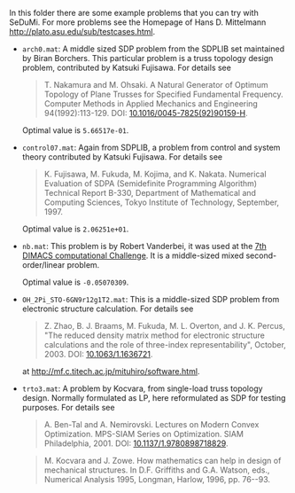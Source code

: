 In this folder there are some example problems that you can try with SeDuMi.
For more problems see the Homepage of Hans D. Mittelmann
http://plato.asu.edu/sub/testcases.html.

- `arch0.mat`: A middle sized SDP problem from the SDPLIB set maintained by
  Biran Borchers.  This particular problem is a truss topology design problem,
  contributed by Katsuki Fujisawa.  For details see

  > T. Nakamura and M. Ohsaki. A Natural Generator of Optimum Topology of
  > Plane Trusses for Specified Fundamental Frequency.  Computer Methods in
  > Applied Mechanics and Engineering 94(1992):113-129.
  > DOI: [10.1016/0045-7825(92)90159-H](https://doi.org/10.1016/0045-7825(92)90159-H).

  Optimal value is `5.66517e-01`.


- `control07.mat`: Again from SDPLIB, a problem from control and system theory
  contributed by Katsuki Fujisawa.  For details see

  > K. Fujisawa, M. Fukuda, M. Kojima, and K. Nakata.  Numerical Evaluation
  > of SDPA (Semidefinite Programming Algorithm)  Technical Report B-330,
  > Department of Mathematical and Computing Sciences, Tokyo Institute of
  > Technology, September, 1997.

  Optimal value is `2.06251e+01`.


- `nb.mat`:  This problem is by Robert Vanderbei, it was used at the
  [7th DIMACS computational Challenge](http://archive.dimacs.rutgers.edu/Challenges/Seventh/).
  It is a middle-sized mixed second-order/linear problem.

  Optimal value is `-0.05070309`.


- `OH_2Pi_STO-6GN9r12g1T2.mat`: This is a middle-sized SDP problem from
  electronic structure calculation.  For details see

  > Z. Zhao, B. J. Braams, M. Fukuda, M. L. Overton, and J. K. Percus,
  > "The reduced density matrix method for electronic structure calculations
  > and the role of three-index representability", October, 2003.
  > DOI: [10.1063/1.1636721](https://doi.org/10.1063/1.1636721).

  at http://mf.c.titech.ac.jp/mituhiro/software.html.


- `trto3.mat`: A problem by Kocvara, from single-load truss topology design.
  Normally formulated as LP, here reformulated as SDP for testing purposes.
  For details see

  > A. Ben-Tal and A. Nemirovski. Lectures on Modern Convex Optimization.
  > MPS-SIAM Series on Optimization. SIAM Philadelphia, 2001.
  > DOI: [10.1137/1.9780898718829](https://doi.org/10.1137/1.9780898718829).

  > M. Kocvara and J. Zowe. How mathematics can help in design of mechanical
  > structures. In D.F. Griffiths and G.A. Watson, eds., Numerical Analysis
  > 1995, Longman, Harlow, 1996, pp. 76--93.
